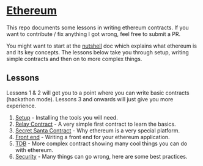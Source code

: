 # [Ethereum](https://ethereum.org)

This repo documents some lessons in writing ethereum contracts.
If you want to contribute / fix anything I got wrong, feel free to submit a PR.

You might want to start at the [nutshell](nutshell.md) doc which explains what ethereum is and its key concepts. The lessons below take you through setup, writing simple contracts and then on to more complex things.

## Lessons
Lessons 1 & 2 will get you to a point where you can write basic contracts (hackathon mode).
Lessons 3 and onwards will just give you more experience.

1. [Setup](setup.md) - Installing the tools you will need.
1. [Relay Contract](/relay_contract) - A very simple first contract to learn the basics.
2. [Secret Santa Contract](/secret_santa_contract) - Why ethereum is a very special platform.
3. [Front end](/relay_contract_with_front_end) - Writing a front end for your ethereum application.
4. [TDB](/tdb_contract) - More complex contract showing many cool things you can do with ethereum.
5. [Security](/security) - Many things can go wrong, here are some best practices.
